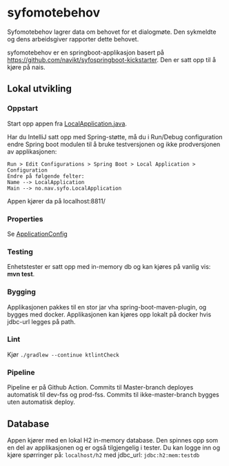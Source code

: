 # syfomotebehov

Syfomotebehov lagrer data om behovet for et dialogmøte. Den sykmeldte og dens arbeidsgiver rapporter dette behovet.

syfomotebehov er en springboot-applikasjon basert på https://github.com/navikt/syfospringboot-kickstarter. Den er
satt opp til å kjøre på nais.

## Lokal utvikling 

### Oppstart

Start opp appen fra [LocalApplication.java](../syfomotebehov/src/test/java/no/nav/syfo/LocalApplication.java).

Har du IntelliJ satt opp med Spring-støtte, må du i Run/Debug configuration endre Spring boot modulen til å bruke
testversjonen og ikke prodversjonen av applikasjonen:

```
Run > Edit Configurations > Spring Boot > Local Application > Configuration
Endre på følgende felter:
Name --> LocalApplication
Main --> no.nav.syfo.LocalApplication
```

Appen kjører da på localhost:8811/

### Properties

Se [ApplicationConfig](../syfomotebehov/src/test/java/no/nav/syfo/config/ApplicationConfigTest.java)

### Testing

Enhetstester er satt opp med in-memory db og kan kjøres på vanlig vis: **mvn test**.

### Bygging

Applikasjonen pakkes til en stor jar vha spring-boot-maven-plugin, og bygges med docker. Applikasjonen kan kjøres opp 
lokalt på docker hvis jdbc-url legges på path.

### Lint
Kjør `./gradlew --continue ktlintCheck`

### Pipeline

Pipeline er på Github Action.
Commits til Master-branch deployes automatisk til dev-fss og prod-fss.
Commits til ikke-master-branch bygges uten automatisk deploy.


## Database
Appen kjører med en lokal H2 in-memory database. Den spinnes opp som en del av applikasjonen og er 
også tilgjengelig i tester. Du kan logge inn og kjøre spørringer på:
`localhost/h2` med jdbc_url: `jdbc:h2:mem:testdb`
